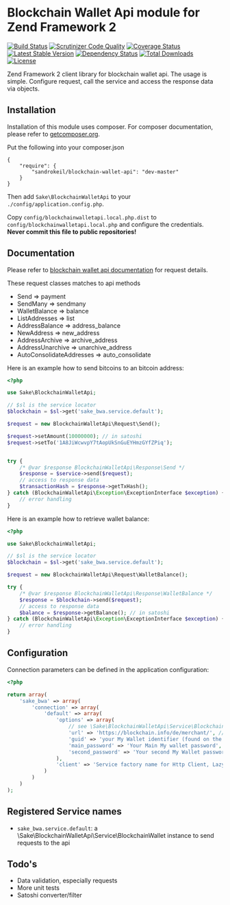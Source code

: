# Blockchain Wallet Api module for Zend Framework 2

[![Build Status](https://travis-ci.org/sandrokeil/BlockchainWalletApi.png?branch=master)](https://travis-ci.org/sandrokeil/BlockchainWalletApi)
[![Scrutinizer Code Quality](https://scrutinizer-ci.com/g/sandrokeil/BlockchainWalletApi/badges/quality-score.png?s=e0089b63bdd99801480a5c7aedbda372767990ab)](https://scrutinizer-ci.com/g/sandrokeil/BlockchainWalletApi/)
[![Coverage Status](https://coveralls.io/repos/sandrokeil/BlockchainWalletApi/badge.png)](https://coveralls.io/r/sandrokeil/BlockchainWalletApi)
[![Latest Stable Version](https://poser.pugx.org/sandrokeil/blockchain-wallet-api/v/stable.png)](https://packagist.org/packages/sandrokeil/blockchain-wallet-api)
[![Dependency Status](https://www.versioneye.com/user/projects/533b24ce7bae4bcd2e000089/badge.png)](https://www.versioneye.com/user/projects/533b24ce7bae4bcd2e000089)
[![Total Downloads](https://poser.pugx.org/sandrokeil/blockchain-wallet-api/downloads.png)](https://packagist.org/packages/sandrokeil/blockchain-wallet-api)
[![License](https://poser.pugx.org/sandrokeil/blockchain-wallet-api/license.png)](https://packagist.org/packages/sandrokeil/blockchain-wallet-api)

Zend Framework 2 client library for blockchain wallet api. The usage is simple. Configure request, call the service and access the response data via objects.

## Installation

Installation of this module uses composer. For composer documentation, please refer to
[getcomposer.org](http://getcomposer.org/).

Put the following into your composer.json

    {
        "require": {
            "sandrokeil/blockchain-wallet-api": "dev-master"
        }
    }

Then add `Sake\BlockchainWalletApi` to your `./config/application.config.php`.

Copy `config/blockchainwalletapi.local.php.dist` to `config/blockchainwalletapi.local.php` and configure the credentials. **Never commit this file to public repositories!**

## Documentation

Please refer to [blockchain wallet api documentation](https://blockchain.info/en/api/blockchain_wallet_api) for request details.

These request classes matches to api methods

 * Send => payment
 * SendMany => sendmany
 * WalletBalance => balance
 * ListAddresses => list
 * AddressBalance => address_balance
 * NewAddress => new_address
 * AddressArchive => archive_address
 * AddressUnarchive => unarchive_address
 * AutoConsolidateAddresses => auto_consolidate

Here is an example how to send bitcoins to an bitcoin address:

```php
<?php

use Sake\BlockchainWalletApi;

// $sl is the service locator
$blockchain = $sl->get('sake_bwa.service.default');

$request = new BlockchainWalletApi\Request\Send();

$request->setAmount(10000000); // in satoshi
$request->setTo('1A8JiWcwvpY7tAopUkSnGuEYHmzGYfZPiq');


try {
	/* @var $response BlockchainWalletApi\Response\Send */
	$response = $service->send($request);
    // access to response data
    $transactionHash = $response->getTxHash();
} catch (BlockchainWalletApi\Exception\ExceptionInterface $exception) {
    // error handling
}
```

Here is an example how to retrieve wallet balance:

```php
<?php

use Sake\BlockchainWalletApi;

// $sl is the service locator
$blockchain = $sl->get('sake_bwa.service.default');

$request = new BlockchainWalletApi\Request\WalletBalance();

try {
	/* @var $response BlockchainWalletApi\Response\WalletBalance */
	$response = $blockchain->send($request);
    // access to response data
    $balance = $response->getBalance(); // in satoshi
} catch (BlockchainWalletApi\Exception\ExceptionInterface $exception) {
    // error handling
}
```

## Configuration
Connection parameters can be defined in the application configuration:

```php
<?php

return array(
    'sake_bwa' => array(
        'connection' => array(
            'default' => array(
                'options' => array(
                    // see \Sake\BlockchainWalletApi\Service\BlockchainWalletOptions for all configurations
                    'url' => 'https://blockchain.info/de/merchant/', // note on your country
                    'guid' => 'your My Wallet identifier (found on the login page)',
                    'main_password' => 'Your Main My wallet password',
                    'second_password' => 'Your second My Wallet password if double encryption is enabled',
                ),
                'client' => 'Service factory name for Http Client, Lazy-loads a Zend\Http\Client instance if none registered'
            )
        )
    )
);
```

## Registered Service names
 * `sake_bwa.service.default`: a \Sake\BlockchainWalletApi\Service\BlockchainWallet instance to send requests to the api

## Todo's

 * Data validation, especially requests
 * More unit tests
 * Satoshi converter/filter
